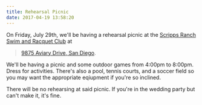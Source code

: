 ```yaml
---
title: Rehearsal Picnic
date: 2017-04-19 13:58:20
---
```


On Friday, July 29th, we'll be having a rehearsal picnic at the <a href="http://www.srsrc.com/">Scripps Ranch Swim and Racquet Club</a> at 
> <a href="https://goo.gl/maps/MmPkvtNJZsn">9875 Aviary Drive, San Diego</a>.  

We'll be having a picnic and some outdoor games from 4:00pm to 8:00pm.  Dress for activities.  There's also a pool, tennis courts, and a soccer field so you may want the appropriate eqiupment if you're so inclined.

There will be no rehearsing at said picnic.  If you're in the wedding party but can't make it, it's fine.